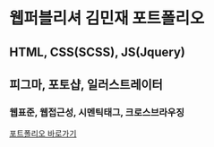 # 웹퍼블리셔 김민재 포트폴리오

## HTML, CSS(SCSS), JS(Jquery)
## 피그마, 포토샵, 일러스트레이터

### 웹표준, 웹접근성, 시멘틱태그, 크로스브라우징

[포트폴리오 바로가기](https://earnest-frangollo-13596d.netlify.app/ "포트폴리오 바로가기")


